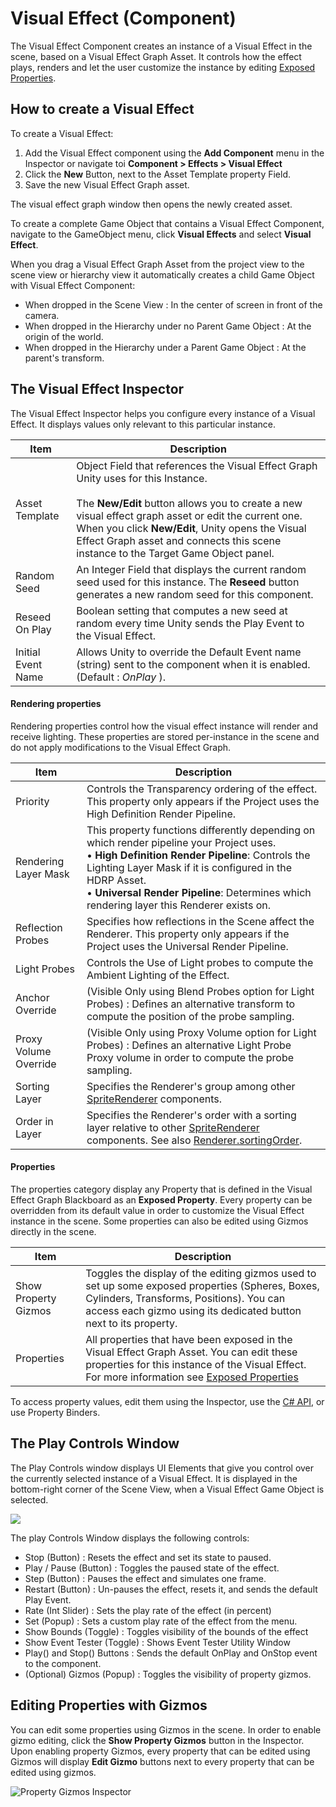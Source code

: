 # Visual Effect (Component)

The Visual Effect Component creates an instance of a Visual Effect in the scene, based on a Visual Effect Graph Asset. It controls how the effect plays, renders and let the user customize the instance by editing [Exposed Properties](PropertiesAndBlackboard.md#exposed-properties).

## How to create a Visual Effect

To create a Visual Effect:

1. Add the Visual Effect component using the **Add Component** menu in the Inspector or  navigate toi **Component > Effects > Visual Effect**
2. Click the **New** Button, next to the Asset Template property Field.
3. Save the new Visual Effect Graph asset.

The visual effect graph window then opens the newly created asset.

To create a complete Game Object that contains a Visual Effect Component, navigate to the GameObject menu, click **Visual Effects** and select **Visual Effect**.

When you drag a Visual Effect Graph Asset from the project view to the scene view or hierarchy view it automatically creates a child Game Object with Visual Effect Component:

* When dropped in the Scene View : In the center of screen in front of the camera.
* When dropped in the Hierarchy under no Parent Game Object : At  the origin of the world.
* When dropped in the Hierarchy under a Parent Game Object : At the parent's transform.

## The Visual Effect Inspector

The Visual Effect Inspector helps you configure every instance of a Visual Effect. It displays values only relevant to this particular instance.

| Item               | Description                                                  |
| ------------------ | ------------------------------------------------------------ |
| Asset Template     | Object Field that references the Visual Effect Graph Unity uses for this Instance.<br/><br/>The **New/Edit** button allows you to create a new visual effect graph asset or edit the current one. When you click **New/Edit**, Unity opens the Visual Effect Graph asset and connects this scene instance to the Target Game Object panel. |
| Random Seed        | An Integer Field that displays the current random seed used for this instance. The **Reseed** button generates a new random seed for this component. |
| Reseed On Play     | Boolean setting that computes a new seed at random every time Unity sends the Play Event to the Visual Effect. |
| Initial Event Name | Allows Unity to override the Default Event name (string) sent to the component when it is enabled. (Default : *OnPlay* ). |

#### Rendering properties

Rendering properties control how the visual effect instance will render and receive lighting. These properties are stored per-instance in the scene and do not apply modifications to the Visual Effect Graph.

| Item                  | Description   |
|-----------------------|---------------------------------------------------------------------------------------------------------------------------------------------------------------------------------------------------------------------------------------------------------------------------------------------|
| Priority              | Controls the Transparency ordering of the effect.  This property only appears if the Project uses the High Definition Render Pipeline.                                                                                                                                                      |
| Rendering Layer Mask  | This property functions differently depending on which render pipeline your Project uses. <br/>&#8226; **High Definition Render Pipeline**: Controls the Lighting Layer Mask if it is configured in the HDRP Asset. <br />&#8226; **Universal Render Pipeline**: Determines which rendering layer this Renderer exists on. |
| Reflection Probes     | Specifies how reflections in the Scene affect the Renderer.  This property only appears if the Project uses the Universal Render Pipeline.                                                                                                                                                  |
| Light Probes          | Controls the Use of Light probes to compute the Ambient Lighting of the Effect.                                                                                                                                                                                                             |
| Anchor Override       | (Visible Only using Blend Probes option for Light Probes) : Defines an alternative transform to compute the position of the probe sampling.                                                                                                                   |
| Proxy Volume Override | (Visible Only using Proxy Volume option for Light Probes) : Defines an alternative Light Probe Proxy volume in order to compute the probe sampling.                                                                                                                                         |
| Sorting Layer         | Specifies the Renderer's group among other [SpriteRenderer](https://docs.unity3d.com/ScriptReference/SpriteRenderer.html) components.                                                                           |
| Order in Layer        | Specifies the Renderer's order with a sorting layer relative to other [SpriteRenderer](https://docs.unity3d.com/ScriptReference/SpriteRenderer.html) components. See also [Renderer.sortingOrder](https://docs.unity3d.com/ScriptReference/Renderer-sortingOrder.html).     |

#### Properties

The properties category display any Property that is defined in the Visual Effect Graph Blackboard as an **Exposed Property**. Every property can be overridden from its default value in order to customize the Visual Effect instance in the scene. Some properties can also be edited using Gizmos directly in the scene.

| Item                 | Description                                                  |
| -------------------- | ------------------------------------------------------------ |
| Show Property Gizmos | Toggles the display of the editing gizmos used to set up some exposed properties (Spheres, Boxes, Cylinders, Transforms, Positions). You can access each gizmo using its dedicated button next to its property. |
| Properties           | All properties that have been exposed in the Visual Effect Graph Asset.  You can edit these properties for this instance of the Visual Effect. For more information see [Exposed Properties](Blackboard.md#exposed-properties-in-inspector) |

To access property values, edit them using the Inspector, use the [C# API](https://docs.unity3d.com/2019.3/Documentation/ScriptReference/VFX.VisualEffect.html), or use Property Binders.

## The Play Controls Window

The Play Controls window displays UI Elements that give you control over the currently selected instance of a Visual Effect. It is displayed in the bottom-right corner of the Scene View, when a Visual Effect Game Object is selected.

![](Images/PlayControls.png)

The play Controls Window displays the following controls:

* Stop (Button) : Resets the effect and set its state to paused.
* Play / Pause (Button) : Toggles the paused state of the effect.
* Step (Button) : Pauses the effect and simulates one frame.
* Restart (Button) : Un-pauses the effect, resets it, and sends the default Play Event.
* Rate (Int Slider) : Sets the play rate of the effect (in percent)
* Set (Popup) : Sets a custom play rate of the effect from the menu.
* Show Bounds (Toggle) : Toggles visibility of the bounds of the effect
* Show Event Tester (Toggle) : Shows Event Tester Utility Window
* Play() and Stop() Buttons : Sends the default OnPlay and OnStop event to the component.
* (Optional) Gizmos (Popup) : Toggles the visibility of property gizmos.

## Editing Properties with Gizmos

You can edit some properties using Gizmos in the scene. In order to enable gizmo editing, click the **Show Property Gizmos** button in the Inspector. Upon enabling property Gizmos, every property that can be edited using Gizmos will display **Edit Gizmo** buttons next to every property that can be edited using gizmos.

![Property Gizmos Inspector](Images/PropertyGizmosInspector.png)
